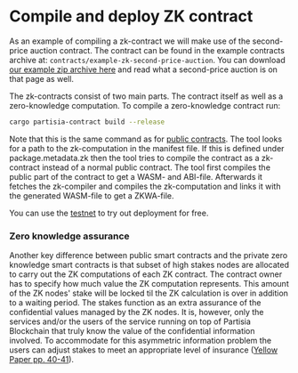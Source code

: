 # Compile and deploy ZK contract

As an example of compiling a zk-contract we will make use of the second-price auction contract. The
contract can be found in the example contracts archive at: `contracts/example-zk-second-price-auction`. You can
download [our example zip archive here](../smart-contract-examples.md) and read what a second-price auction is on that
page as well.

The zk-contracts consist of two main parts. The contract itself as well as a zero-knowledge computation.
To compile a zero-knowledge contract run:

```bash
cargo partisia-contract build --release
```

Note that this is the same command as for [public contracts](../compile-and-deploy-contracts.md). The tool
looks for a path to the zk-computation in the manifest file. If this is defined under package.metadata.zk
then the tool tries to compile the contract as a zk-contract instead of a normal public contract.
The tool first compiles the public part of the contract to get a WASM- and ABI-file. Afterwards it fetches
the zk-compiler and compiles the zk-computation and links it with the generated WASM-file to get a
ZKWA-file.

You can use the [testnet](../access-and-use-the-testnet.md) to try out deployment for free.

### Zero knowledge assurance

Another key difference between public smart contracts and the private zero knowledge smart contracts is that subset
of high stakes nodes are allocated to carry out the ZK computations of each ZK contract.
The contract owner has to specify how much value the ZK computation represents. This amount of the ZK nodes' stake
will be locked til the ZK calculation is over in addition to a waiting period. The stakes function as an extra assurance
of the confidential values managed by the
ZK nodes. It is, however, only the services and/or the users of the service running on top of Partisia Blockchain that
truly know the value of the confidential information involved. To accommodate for this asymmetric information problem
the users can
adjust stakes to meet an appropriate level of
insurance ([Yellow Paper pp. 40-41](https://drive.google.com/file/d/1OX7ljrLY4IgEA1O3t3fKNH1qSO60_Qbw/view)).   

